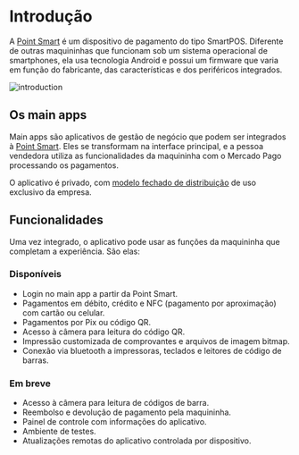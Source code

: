 # Introdução

A [Point Smart](/developers/pt/docs/mp-point/landing) é um dispositivo de pagamento do tipo SmartPOS. Diferente de outras maquininhas que funcionam sob um sistema operacional de smartphones, ela usa tecnologia Android e possui um firmware que varia em função do fabricante, das características e dos periféricos integrados.

![introduction](/main-apps/introduction-all.png)

## Os main apps

Main apps são aplicativos de gestão de negócio que podem ser integrados à [Point Smart](/developers/pt/docs/mp-point/landing). Eles se transformam na interface principal, e a pessoa vendedora utiliza as funcionalidades da maquininha com o Mercado Pago processando os pagamentos.  

O aplicativo é privado, com [modelo fechado de distribuição](/developers/pt/docs/main-apps/distribution) de uso exclusivo da empresa.

## Funcionalidades

Uma vez integrado, o aplicativo pode usar as funções da maquininha que completam a experiência. São elas:

### Disponíveis

- Login no main app a partir da Point Smart.
- Pagamentos em débito, crédito e NFC (pagamento por aproximação) com cartão ou celular.
- Pagamentos por Pix ou código QR.
- Acesso à câmera para leitura do código QR.
- Impressão customizada de comprovantes e arquivos de imagem bitmap.
- Conexão via bluetooth a impressoras, teclados e leitores de código de barras.

### Em breve

- Acesso à câmera para leitura de códigos de barra.
- Reembolso e devolução de pagamento pela maquininha.
- Painel de controle com informações do aplicativo.
- Ambiente de testes.
- Atualizações remotas do aplicativo controlada por dispositivo.